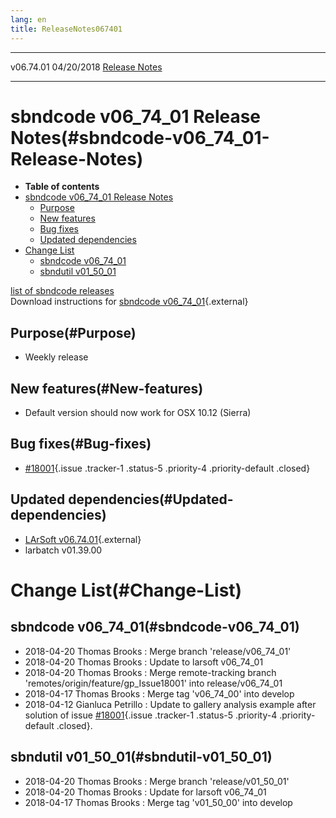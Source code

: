 ```yaml
---
lang: en
title: ReleaseNotes067401
---
```


  ----------- ------------ -- -- ------------------------------------------------------
  v06.74.01   04/20/2018         [Release Notes](ReleaseNotes067401.html)
  ----------- ------------ -- -- ------------------------------------------------------



sbndcode v06\_74\_01 Release Notes(#sbndcode-v06_74_01-Release-Notes)
======================================================================================

-   **Table of contents**
-   [sbndcode v06\_74\_01 Release
    Notes](#sbndcode-v06_74_01-Release-Notes)
    -   [Purpose](#Purpose)
    -   [New features](#New-features)
    -   [Bug fixes](#Bug-fixes)
    -   [Updated dependencies](#Updated-dependencies)
-   [Change List](#Change-List)
    -   [sbndcode v06\_74\_01](#sbndcode-v06_74_01)
    -   [sbndutil v01\_50\_01](#sbndutil-v01_50_01)

[list of sbndcode
releases](List_of_SBND_code_releases.html)\
Download instructions for [sbndcode
v06\_74\_01](http://scisoft.fnal.gov/scisoft/bundles/sbnd/v06_74_01/sbndcode-v06_74_01.html){.external}



Purpose(#Purpose)
----------------------------------

-   Weekly release



New features(#New-features)
--------------------------------------------

-   Default version should now work for OSX 10.12 (Sierra)



Bug fixes(#Bug-fixes)
--------------------------------------

-   [\#18001](/redmine/issues/18001 "Bug: lar::ProviderPack should accept objects of classes derived from the required ones (Closed)"){.issue
    .tracker-1 .status-5 .priority-4 .priority-default .closed}



Updated dependencies(#Updated-dependencies)
------------------------------------------------------------

-   [LArSoft
    v06.74.01](https://cdcvs.fnal.gov/redmine/projects/larsoft/wiki/ReleaseNotes067401){.external}
-   larbatch v01.39.00



Change List(#Change-List)
==========================================



sbndcode v06\_74\_01(#sbndcode-v06_74_01)
----------------------------------------------------------

-   2018-04-20 Thomas Brooks : Merge branch \'release/v06\_74\_01\'
-   2018-04-20 Thomas Brooks : Update to larsoft v06\_74\_01
-   2018-04-20 Thomas Brooks : Merge remote-tracking branch
    \'remotes/origin/feature/gp\_Issue18001\' into release/v06\_74\_01
-   2018-04-17 Thomas Brooks : Merge tag \'v06\_74\_00\' into develop
-   2018-04-12 Gianluca Petrillo : Update to gallery analysis example
    after solution of issue
    [\#18001](/redmine/issues/18001 "Bug: lar::ProviderPack should accept objects of classes derived from the required ones (Closed)"){.issue
    .tracker-1 .status-5 .priority-4 .priority-default .closed}.



sbndutil v01\_50\_01(#sbndutil-v01_50_01)
----------------------------------------------------------

-   2018-04-20 Thomas Brooks : Merge branch \'release/v01\_50\_01\'
-   2018-04-20 Thomas Brooks : Update for larsoft v06\_74\_01
-   2018-04-17 Thomas Brooks : Merge tag \'v01\_50\_00\' into develop
